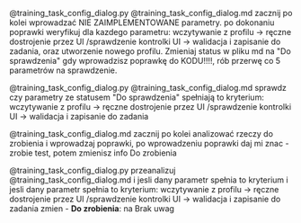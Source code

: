 @training_task_config_dialog.py @training_task_config_dialog.md zacznij po kolei wprowadzać NIE ZAIMPLEMENTOWANE parametry. po dokonaniu poprawki weryfikuj dla kazdego parametru: wczytywanie z profilu -> ręczne dostrojenie przez UI /sprawdzenie kontrolki UI -> walidacja i zapisanie do zadania, oraz utworzenie nowego profilu. Zmieniaj status w pliku md na "Do sprawdzenia" gdy wprowadzisz poprawkę do KODU!!!!, rób przerwę co 5 parametrów na sprawdzenie.


@training_task_config_dialog.py @training_task_config_dialog.md sprawdz czy parametry ze statusem "Do sprawdzenia" spełniają to kryterium: wczytywanie z profilu -> ręczne dostrojenie przez UI /sprawdzenie kontrolki UI -> walidacja i zapisanie do zadania


 @training_task_config_dialog.md zacznij po kolei analizować rzeczy do zrobienia i wprowadzaj poprawki, po wprowadzeniu poprawki daj mi znac - zrobie test, potem zmienisz info Do zrobienia



@training_task_config_dialog.py przeanalizuj @training_task_config_dialog.md i jesli dany parametr spełnia to kryterium i jesli dany parametr spełnia to kryterium: wczytywanie z profilu -> ręczne dostrojenie przez UI /sprawdzenie kontrolki UI -> walidacja i zapisanie do zadania zmien - **Do zrobienia**: na Brak uwag
